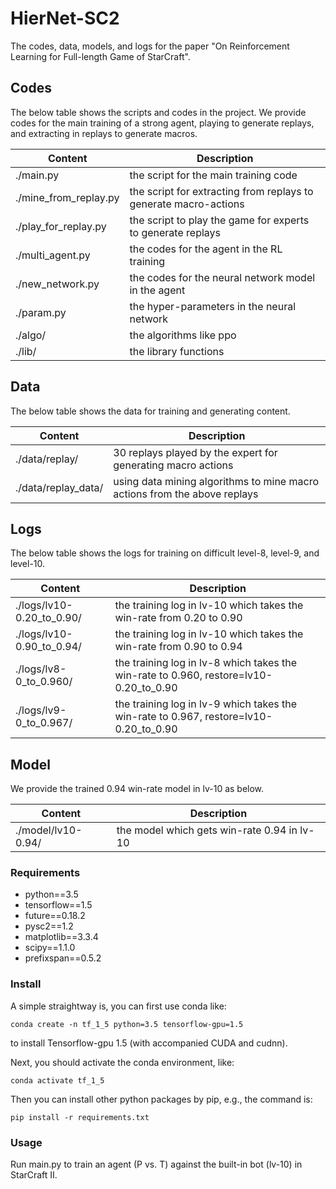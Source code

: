 # HierNet-SC2

The codes, data, models, and logs for the paper "On Reinforcement Learning for Full-length Game of StarCraft".

## Codes

The below table shows the scripts and codes in the project. We provide codes for the main training of a strong agent, playing to generate replays, and extracting in replays to generate macros. 

Content | Description
------------ | -------------
./main.py | the script for the main training code
./mine_from_replay.py | the script for extracting from replays to generate macro-actions
./play_for_replay.py | the script to play the game for experts to generate replays 
./multi_agent.py | the codes for the agent in the RL training
./new_network.py | the codes for the neural network model in the agent
./param.py | the hyper-parameters in the neural network
./algo/ | the algorithms like ppo
./lib/ | the library functions


## Data

The below table shows the data for training and generating content.

Content | Description
------------ | -------------
./data/replay/ | 30 replays played by the expert for generating macro actions
./data/replay_data/ | using data mining algorithms to mine macro actions from the above replays

## Logs

The below table shows the logs for training on difficult level-8, level-9, and level-10.

Content | Description
------------ | -------------
./logs/lv10-0.20_to_0.90/ | the training log in lv-10 which takes the win-rate from 0.20 to 0.90
./logs/lv10-0.90_to_0.94/ | the training log in lv-10 which takes the  win-rate from 0.90 to 0.94
./logs/lv8-0_to_0.960/ | the training log in lv-8 which takes the  win-rate to 0.960, restore=lv10-0.20_to_0.90
./logs/lv9-0_to_0.967/ | the training log in lv-9 which takes the  win-rate to 0.967, restore=lv10-0.20_to_0.90

## Model

We provide the trained 0.94 win-rate model in lv-10 as below.

Content | Description
------------ | -------------
./model/lv10-0.94/ | the model which gets win-rate 0.94 in lv-10

### Requirements

- python==3.5
- tensorflow==1.5
- future==0.18.2
- pysc2==1.2
- matplotlib==3.3.4
- scipy==1.1.0
- prefixspan==0.5.2

### Install

A simple straightway is, you can first use conda like:
```
conda create -n tf_1_5 python=3.5 tensorflow-gpu=1.5
```
to install Tensorflow-gpu 1.5 (with accompanied CUDA and cudnn).

Next, you should activate the conda environment, like:
```
conda activate tf_1_5
```

Then you can install other python packages by pip, e.g., the command is:
```
pip install -r requirements.txt
```

### Usage

Run main.py to train an agent (P vs. T) against the built-in bot (lv-10) in StarCraft II. 